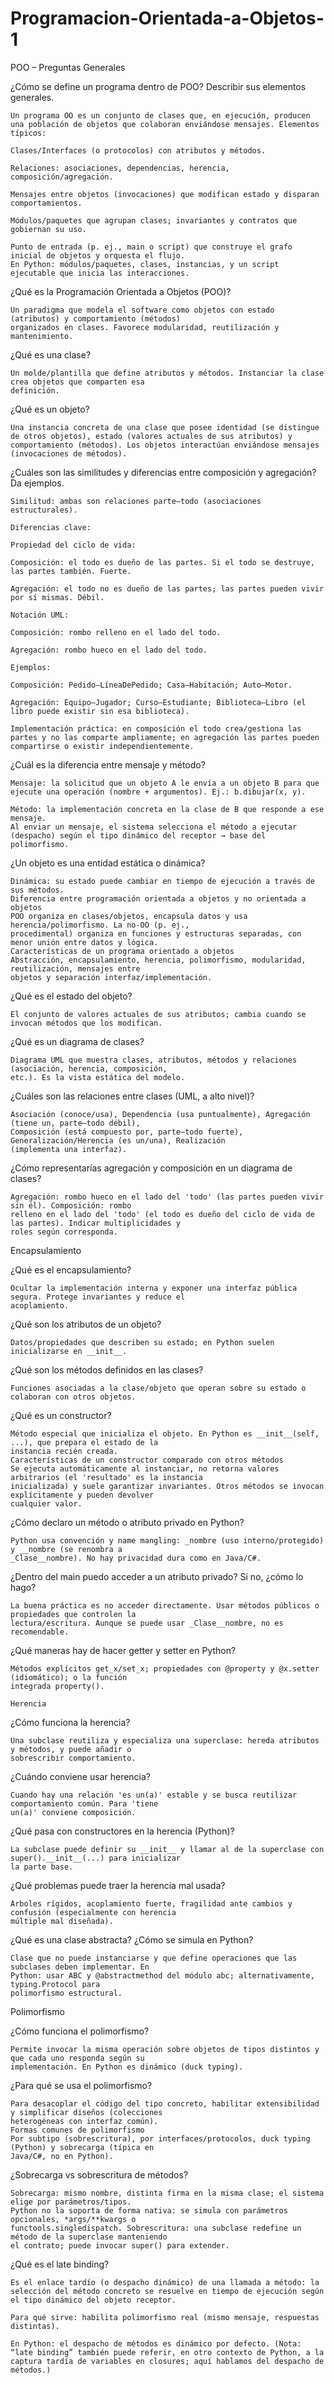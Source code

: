 # Programacion-Orientada-a-Objetos-1

POO – Preguntas Generales

¿Cómo se define un programa dentro de POO? Describir sus elementos generales.

    Un programa OO es un conjunto de clases que, en ejecución, producen una población de objetos que colaboran enviándose mensajes. Elementos típicos:
    
    Clases/Interfaces (o protocolos) con atributos y métodos.
    
    Relaciones: asociaciones, dependencias, herencia, composición/agregación.
    
    Mensajes entre objetos (invocaciones) que modifican estado y disparan comportamientos.
    
    Módulos/paquetes que agrupan clases; invariantes y contratos que gobiernan su uso.
    
    Punto de entrada (p. ej., main o script) que construye el grafo inicial de objetos y orquesta el flujo.
    En Python: módulos/paquetes, clases, instancias, y un script ejecutable que inicia las interacciones.

¿Qué es la Programación Orientada a Objetos (POO)?

    Un paradigma que modela el software como objetos con estado (atributos) y comportamiento (métodos)
    organizados en clases. Favorece modularidad, reutilización y mantenimiento.
¿Qué es una clase?

    Un molde/plantilla que define atributos y métodos. Instanciar la clase crea objetos que comparten esa
    definición.
¿Qué es un objeto?

    Una instancia concreta de una clase que posee identidad (se distingue de otros objetos), estado (valores actuales de sus atributos) y comportamiento (métodos). Los objetos interactúan enviándose mensajes                   (invocaciones de métodos).
    
¿Cuáles son las similitudes y diferencias entre composición y agregación? Da ejemplos.

    Similitud: ambas son relaciones parte–todo (asociaciones estructurales).
    
    Diferencias clave:
    
    Propiedad del ciclo de vida:
    
    Composición: el todo es dueño de las partes. Si el todo se destruye, las partes también. Fuerte.
    
    Agregación: el todo no es dueño de las partes; las partes pueden vivir por sí mismas. Débil.
    
    Notación UML:
    
    Composición: rombo relleno en el lado del todo.
    
    Agregación: rombo hueco en el lado del todo.
    
    Ejemplos:
    
    Composición: Pedido–LíneaDePedido; Casa–Habitación; Auto–Motor.
    
    Agregación: Equipo–Jugador; Curso–Estudiante; Biblioteca–Libro (el libro puede existir sin esa biblioteca).
    
    Implementación práctica: en composición el todo crea/gestiona las partes y no las comparte ampliamente; en agregación las partes pueden compartirse o existir independientemente.

¿Cuál es la diferencia entre mensaje y método?

    Mensaje: la solicitud que un objeto A le envía a un objeto B para que ejecute una operación (nombre + argumentos). Ej.: b.dibujar(x, y).
    
    Método: la implementación concreta en la clase de B que responde a ese mensaje.
    Al enviar un mensaje, el sistema selecciona el método a ejecutar (despacho) según el tipo dinámico del receptor → base del polimorfismo.

¿Un objeto es una entidad estática o dinámica?

    Dinámica: su estado puede cambiar en tiempo de ejecución a través de sus métodos.
    Diferencia entre programación orientada a objetos y no orientada a objetos
    POO organiza en clases/objetos, encapsula datos y usa herencia/polimorfismo. La no-OO (p. ej.,
    procedimental) organiza en funciones y estructuras separadas, con menor unión entre datos y lógica.
    Características de un programa orientado a objetos
    Abstracción, encapsulamiento, herencia, polimorfismo, modularidad, reutilización, mensajes entre
    objetos y separación interfaz/implementación.
¿Qué es el estado del objeto?

    El conjunto de valores actuales de sus atributos; cambia cuando se invocan métodos que los modifican.
¿Qué es un diagrama de clases?

    Diagrama UML que muestra clases, atributos, métodos y relaciones (asociación, herencia, composición,
    etc.). Es la vista estática del modelo.
¿Cuáles son las relaciones entre clases (UML, a alto nivel)?

    Asociación (conoce/usa), Dependencia (usa puntualmente), Agregación (tiene un, parte–todo débil),
    Composición (está compuesto por, parte–todo fuerte), Generalización/Herencia (es un/una), Realización
    (implementa una interfaz).
¿Cómo representarías agregación y composición en un diagrama de clases?

    Agregación: rombo hueco en el lado del 'todo' (las partes pueden vivir sin él). Composición: rombo
    relleno en el lado del 'todo' (el todo es dueño del ciclo de vida de las partes). Indicar multiplicidades y
    roles según corresponda.
    
    
Encapsulamiento

¿Qué es el encapsulamiento?

    Ocultar la implementación interna y exponer una interfaz pública segura. Protege invariantes y reduce el
    acoplamiento.
¿Qué son los atributos de un objeto?

    Datos/propiedades que describen su estado; en Python suelen inicializarse en __init__.
¿Qué son los métodos definidos en las clases?

    Funciones asociadas a la clase/objeto que operan sobre su estado o colaboran con otros objetos.
¿Qué es un constructor?

    Método especial que inicializa el objeto. En Python es __init__(self, ...), que prepara el estado de la
    instancia recién creada.
    Características de un constructor comparado con otros métodos
    Se ejecuta automáticamente al instanciar, no retorna valores arbitrarios (el 'resultado' es la instancia
    inicializada) y suele garantizar invariantes. Otros métodos se invocan explícitamente y pueden devolver
    cualquier valor.
¿Cómo declaro un método o atributo privado en Python?

    Python usa convención y name mangling: _nombre (uso interno/protegido) y __nombre (se renombra a
    _Clase__nombre). No hay privacidad dura como en Java/C#.
¿Dentro del main puedo acceder a un atributo privado? Si no, ¿cómo lo hago?

    La buena práctica es no acceder directamente. Usar métodos públicos o propiedades que controlen la
    lectura/escritura. Aunque se puede usar _Clase__nombre, no es recomendable.
¿Qué maneras hay de hacer getter y setter en Python?

    Métodos explícitos get_x/set_x; propiedades con @property y @x.setter (idiomático); o la función
    integrada property().
    
    Herencia 
    
¿Cómo funciona la herencia?

    Una subclase reutiliza y especializa una superclase: hereda atributos y métodos, y puede añadir o
    sobrescribir comportamiento.
¿Cuándo conviene usar herencia?

    Cuando hay una relación 'es un(a)' estable y se busca reutilizar comportamiento común. Para 'tiene
    un(a)' conviene composición.
¿Qué pasa con constructores en la herencia (Python)?

    La subclase puede definir su __init__ y llamar al de la superclase con super().__init__(...) para inicializar
    la parte base.
¿Qué problemas puede traer la herencia mal usada?

    Árboles rígidos, acoplamiento fuerte, fragilidad ante cambios y confusión (especialmente con herencia
    múltiple mal diseñada).
¿Qué es una clase abstracta? ¿Cómo se simula en Python?

    Clase que no puede instanciarse y que define operaciones que las subclases deben implementar. En
    Python: usar ABC y @abstractmethod del módulo abc; alternativamente, typing.Protocol para
    polimorfismo estructural.
    
Polimorfismo

¿Cómo funciona el polimorfismo?

    Permite invocar la misma operación sobre objetos de tipos distintos y que cada uno responda según su
    implementación. En Python es dinámico (duck typing).
¿Para qué se usa el polimorfismo?

    Para desacoplar el código del tipo concreto, habilitar extensibilidad y simplificar diseños (colecciones
    heterogéneas con interfaz común).
    Formas comunes de polimorfismo
    Por subtipo (sobrescritura), por interfaces/protocolos, duck typing (Python) y sobrecarga (típica en
    Java/C#, no en Python).
¿Sobrecarga vs sobrescritura de métodos?

    Sobrecarga: mismo nombre, distinta firma en la misma clase; el sistema elige por parámetros/tipos.
    Python no la soporta de forma nativa: se simula con parámetros opcionales, *args/**kwargs o
    functools.singledispatch. Sobrescritura: una subclase redefine un método de la superclase manteniendo
    el contrato; puede invocar super() para extender.
¿Qué es el late binding?

    Es el enlace tardío (o despacho dinámico) de una llamada a método: la selección del método concreto se resuelve en tiempo de ejecución según el tipo dinámico del objeto receptor.
    
    Para qué sirve: habilita polimorfismo real (mismo mensaje, respuestas distintas).
    
    En Python: el despacho de métodos es dinámico por defecto. (Nota: “late binding” también puede referir, en otro contexto de Python, a la captura tardía de variables en closures; aquí hablamos del despacho de métodos.)
